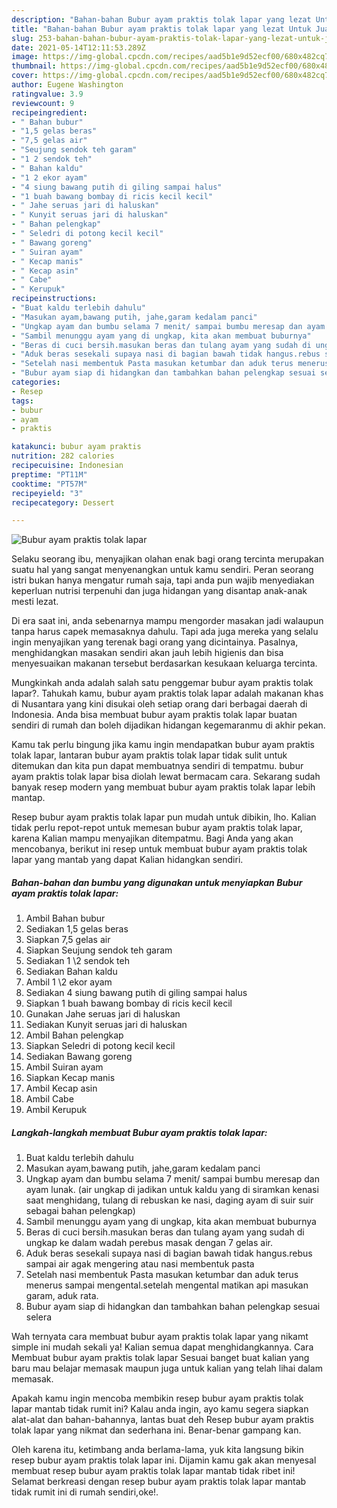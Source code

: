 ```yaml
---
description: "Bahan-bahan Bubur ayam praktis tolak lapar yang lezat Untuk Jualan"
title: "Bahan-bahan Bubur ayam praktis tolak lapar yang lezat Untuk Jualan"
slug: 253-bahan-bahan-bubur-ayam-praktis-tolak-lapar-yang-lezat-untuk-jualan
date: 2021-05-14T12:11:53.289Z
image: https://img-global.cpcdn.com/recipes/aad5b1e9d52ecf00/680x482cq70/bubur-ayam-praktis-tolak-lapar-foto-resep-utama.jpg
thumbnail: https://img-global.cpcdn.com/recipes/aad5b1e9d52ecf00/680x482cq70/bubur-ayam-praktis-tolak-lapar-foto-resep-utama.jpg
cover: https://img-global.cpcdn.com/recipes/aad5b1e9d52ecf00/680x482cq70/bubur-ayam-praktis-tolak-lapar-foto-resep-utama.jpg
author: Eugene Washington
ratingvalue: 3.9
reviewcount: 9
recipeingredient:
- " Bahan bubur"
- "1,5 gelas beras"
- "7,5 gelas air"
- "Seujung sendok teh garam"
- "1 2 sendok teh"
- " Bahan kaldu"
- "1 2 ekor ayam"
- "4 siung bawang putih di giling sampai halus"
- "1 buah bawang bombay di ricis kecil kecil"
- " Jahe seruas jari di haluskan"
- " Kunyit seruas jari di haluskan"
- " Bahan pelengkap"
- " Seledri di potong kecil kecil"
- " Bawang goreng"
- " Suiran ayam"
- " Kecap manis"
- " Kecap asin"
- " Cabe"
- " Kerupuk"
recipeinstructions:
- "Buat kaldu terlebih dahulu"
- "Masukan ayam,bawang putih, jahe,garam kedalam panci"
- "Ungkap ayam dan bumbu selama 7 menit/ sampai bumbu meresap dan ayam lunak. (air ungkap di jadikan untuk kaldu yang di siramkan kenasi saat menghidang, tulang di rebuskan ke nasi, daging ayam di suir suir sebagai bahan pelengkap)"
- "Sambil menunggu ayam yang di ungkap, kita akan membuat buburnya"
- "Beras di cuci bersih.masukan beras dan tulang ayam yang sudah di ungkap ke dalam wadah perebus masak dengan 7 gelas air."
- "Aduk beras sesekali supaya nasi di bagian bawah tidak hangus.rebus sampai air agak mengering atau nasi membentuk pasta"
- "Setelah nasi membentuk Pasta masukan ketumbar dan aduk terus menerus sampai mengental.setelah mengental matikan api masukan garam, aduk rata."
- "Bubur ayam siap di hidangkan dan tambahkan bahan pelengkap sesuai selera"
categories:
- Resep
tags:
- bubur
- ayam
- praktis

katakunci: bubur ayam praktis 
nutrition: 282 calories
recipecuisine: Indonesian
preptime: "PT11M"
cooktime: "PT57M"
recipeyield: "3"
recipecategory: Dessert

---
```



![Bubur ayam praktis tolak lapar](https://img-global.cpcdn.com/recipes/aad5b1e9d52ecf00/680x482cq70/bubur-ayam-praktis-tolak-lapar-foto-resep-utama.jpg)

Selaku seorang ibu, menyajikan olahan enak bagi orang tercinta merupakan suatu hal yang sangat menyenangkan untuk kamu sendiri. Peran seorang istri bukan hanya mengatur rumah saja, tapi anda pun wajib menyediakan keperluan nutrisi terpenuhi dan juga hidangan yang disantap anak-anak mesti lezat.

Di era  saat ini, anda sebenarnya mampu mengorder masakan jadi walaupun tanpa harus capek memasaknya dahulu. Tapi ada juga mereka yang selalu ingin menyajikan yang terenak bagi orang yang dicintainya. Pasalnya, menghidangkan masakan sendiri akan jauh lebih higienis dan bisa menyesuaikan makanan tersebut berdasarkan kesukaan keluarga tercinta. 



Mungkinkah anda adalah salah satu penggemar bubur ayam praktis tolak lapar?. Tahukah kamu, bubur ayam praktis tolak lapar adalah makanan khas di Nusantara yang kini disukai oleh setiap orang dari berbagai daerah di Indonesia. Anda bisa membuat bubur ayam praktis tolak lapar buatan sendiri di rumah dan boleh dijadikan hidangan kegemaranmu di akhir pekan.

Kamu tak perlu bingung jika kamu ingin mendapatkan bubur ayam praktis tolak lapar, lantaran bubur ayam praktis tolak lapar tidak sulit untuk ditemukan dan kita pun dapat membuatnya sendiri di tempatmu. bubur ayam praktis tolak lapar bisa diolah lewat bermacam cara. Sekarang sudah banyak resep modern yang membuat bubur ayam praktis tolak lapar lebih mantap.

Resep bubur ayam praktis tolak lapar pun mudah untuk dibikin, lho. Kalian tidak perlu repot-repot untuk memesan bubur ayam praktis tolak lapar, karena Kalian mampu menyajikan ditempatmu. Bagi Anda yang akan mencobanya, berikut ini resep untuk membuat bubur ayam praktis tolak lapar yang mantab yang dapat Kalian hidangkan sendiri.

<!--inarticleads1-->

##### Bahan-bahan dan bumbu yang digunakan untuk menyiapkan Bubur ayam praktis tolak lapar:

1. Ambil  Bahan bubur
1. Sediakan 1,5 gelas beras
1. Siapkan 7,5 gelas air
1. Siapkan Seujung sendok teh garam
1. Sediakan 1 \2 sendok teh
1. Sediakan  Bahan kaldu
1. Ambil 1 \2 ekor ayam
1. Sediakan 4 siung bawang putih di giling sampai halus
1. Siapkan 1 buah bawang bombay di ricis kecil kecil
1. Gunakan  Jahe seruas jari di haluskan
1. Sediakan  Kunyit seruas jari di haluskan
1. Ambil  Bahan pelengkap
1. Siapkan  Seledri di potong kecil kecil
1. Sediakan  Bawang goreng
1. Ambil  Suiran ayam
1. Siapkan  Kecap manis
1. Ambil  Kecap asin
1. Ambil  Cabe
1. Ambil  Kerupuk




<!--inarticleads2-->

##### Langkah-langkah membuat Bubur ayam praktis tolak lapar:

1. Buat kaldu terlebih dahulu
1. Masukan ayam,bawang putih, jahe,garam kedalam panci
1. Ungkap ayam dan bumbu selama 7 menit/ sampai bumbu meresap dan ayam lunak. (air ungkap di jadikan untuk kaldu yang di siramkan kenasi saat menghidang, tulang di rebuskan ke nasi, daging ayam di suir suir sebagai bahan pelengkap)
1. Sambil menunggu ayam yang di ungkap, kita akan membuat buburnya
1. Beras di cuci bersih.masukan beras dan tulang ayam yang sudah di ungkap ke dalam wadah perebus masak dengan 7 gelas air.
1. Aduk beras sesekali supaya nasi di bagian bawah tidak hangus.rebus sampai air agak mengering atau nasi membentuk pasta
1. Setelah nasi membentuk Pasta masukan ketumbar dan aduk terus menerus sampai mengental.setelah mengental matikan api masukan garam, aduk rata.
1. Bubur ayam siap di hidangkan dan tambahkan bahan pelengkap sesuai selera




Wah ternyata cara membuat bubur ayam praktis tolak lapar yang nikamt simple ini mudah sekali ya! Kalian semua dapat menghidangkannya. Cara Membuat bubur ayam praktis tolak lapar Sesuai banget buat kalian yang baru mau belajar memasak maupun juga untuk kalian yang telah lihai dalam memasak.

Apakah kamu ingin mencoba membikin resep bubur ayam praktis tolak lapar mantab tidak rumit ini? Kalau anda ingin, ayo kamu segera siapkan alat-alat dan bahan-bahannya, lantas buat deh Resep bubur ayam praktis tolak lapar yang nikmat dan sederhana ini. Benar-benar gampang kan. 

Oleh karena itu, ketimbang anda berlama-lama, yuk kita langsung bikin resep bubur ayam praktis tolak lapar ini. Dijamin kamu gak akan menyesal membuat resep bubur ayam praktis tolak lapar mantab tidak ribet ini! Selamat berkreasi dengan resep bubur ayam praktis tolak lapar mantab tidak rumit ini di rumah sendiri,oke!.

